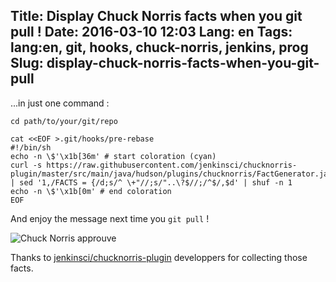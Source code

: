 Title: Display Chuck Norris facts when you git pull !
Date: 2016-03-10 12:03
Lang: en
Tags: lang:en, git, hooks, chuck-norris, jenkins, prog
Slug: display-chuck-norris-facts-when-you-git-pull
---
...in just one command :

    cd path/to/your/git/repo

    cat <<EOF >.git/hooks/pre-rebase
    #!/bin/sh
    echo -n \$'\x1b[36m' # start coloration (cyan)
    curl -s https://raw.githubusercontent.com/jenkinsci/chucknorris-plugin/master/src/main/java/hudson/plugins/chucknorris/FactGenerator.java | sed '1,/FACTS = {/d;s/^ \+"//;s/"..\?$//;/^$/,$d' | shuf -n 1
    echo -n \$'\x1b[0m' # end coloration
    EOF

And enjoy the message next time you `git pull` !

<img alt="Chuck Norris approuve" src="images/wwcb/chuck_norris_approve.gif">

Thanks to [jenkinsci/chucknorris-plugin](https://github.com/jenkinsci/chucknorris-plugin) developpers for collecting those facts.
